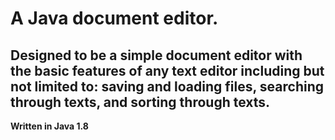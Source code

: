 # A Java document editor.

## Designed to be a simple document editor with the basic features of any text editor including but not limited to: saving and loading files, searching through texts, and sorting through texts. 

**Written in Java 1.8**
